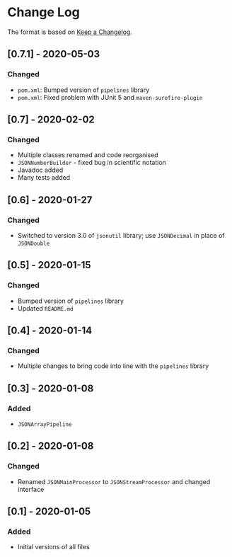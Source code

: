 # Change Log

The format is based on [Keep a Changelog](http://keepachangelog.com/).

## [0.7.1] - 2020-05-03
### Changed
- `pom.xml`: Bumped version of `pipelines` library
- `pom.xml`: Fixed problem with JUnit 5 and `maven-surefire-plugin`

## [0.7] - 2020-02-02
### Changed
- Multiple classes renamed and code reorganised
- `JSONNumberBuilder` - fixed bug in scientific notation
- Javadoc added
- Many tests added

## [0.6] - 2020-01-27
### Changed
- Switched to version 3.0 of `jsonutil` library; use `JSONDecimal` in place of `JSONDouble`

## [0.5] - 2020-01-15
### Changed
- Bumped version of `pipelines` library
- Updated `README.md`

## [0.4] - 2020-01-14
### Changed
- Multiple changes to bring code into line with the `pipelines` library

## [0.3] - 2020-01-08
### Added
- `JSONArrayPipeline`

## [0.2] - 2020-01-08
### Changed
- Renamed `JSONMainProcessor` to `JSONStreamProcessor` and changed interface

## [0.1] - 2020-01-05
### Added
- Initial versions of all files
